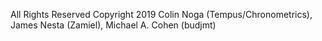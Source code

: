 All Rights Reserved Copyright 2019 Colin Noga (Tempus/Chronometrics), James Nesta (Zamiel), Michael A. Cohen (budjmt)
